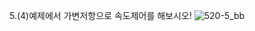 5.(4)예제에서 가변저항으로 속도제어를 해보시오!
![520-5_bb](https://github.com/user-attachments/assets/da5fb195-a519-4989-803c-a4e8340793b9)
